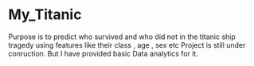 # My_Titanic
Purpose is to predict who survived and who did not in the titanic ship tragedy using features like their class , age , sex etc
Project is still under conruction. But I have provided basic Data analytics for it. 
